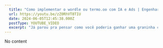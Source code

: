 ```yaml
---
  title: "Como implementar o wordle ou termo.oo com IA e Ads | Engenharia reversa. #Gemini #GoogleADS"
  url: https://youtu.be/zZ0RhVT8TIU
  date: 2024-06-05T12:45:38.000Z
  postType: YOUTUBE_VIDEO
  excerpt: "Já parou pra pensar como você poderia ganhar uma graninha com anúncios em um side project? Nesse vídeo eu mostro um pouco de como EU me planejaria pra estudar + montar um projeto que SE DER CERTO pode acabar convertendo alguma coisa ali pra você. Você vai entender meu processo de decisão entre algo pra curto vs longo prazo ou só pra estudos e escolha de ferramentas, entre vários outros aspectos... Bora ver? 🧑‍💻"
---
```

  
  No content
  